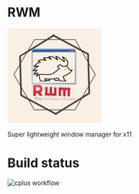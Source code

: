 # RWM
![alt text](https://github.com/ColleagueRiley/RWM/blob/main/logo.png?raw=true)

Super lightweight window manager for x11

# Build status
![cplus workflow](https://github.com/ColleagueRiley/RWM/actions/workflows/linux.yml/badge.svg)
